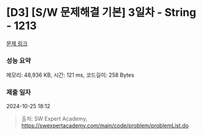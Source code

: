 # [D3] [S/W 문제해결 기본] 3일차 - String - 1213 

[문제 링크](https://swexpertacademy.com/main/code/problem/problemDetail.do?contestProbId=AV14P0c6AAUCFAYi) 

### 성능 요약

메모리: 48,936 KB, 시간: 121 ms, 코드길이: 258 Bytes

### 제출 일자

2024-10-25 18:12



> 출처: SW Expert Academy, https://swexpertacademy.com/main/code/problem/problemList.do